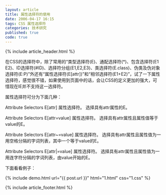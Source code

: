 ```yaml
---
layout: article
title: 属性选择符的使用
date: 2006-04-17 16:15
tags: CSS 属性选择符
categories: 技术研究
published: true
code: true
---
```


{% include  article_header.html %}

在CSS的选择符中，除了常用的“类型选择符(E)、通配选择符(*)、包含选择符(E1 E2)、ID选择符(#ID)、选择符分组(E1,E2,E3)、类选择符(E.class)、伪类及伪对象选择符(E:P)”外还有“属性选择符(E[attr])”和“相邻选择符(E1+E2)”，试了一下属性选择符，感觉很不错，如果使用到页面中的话，会让CSS的定义更加的强大，可惜现在IE并不支持这一选择符。

属性选择符可分为下面几种：

Attribute Selectors
E[attr] 属性选择符。
选择具有attr属性的E。

Attribute Selectors
E[attr=value] 属性选择符。
选择具有attr属性且属性值等于value的E。

Attribute Selectors
E[attr~=value] 属性选择符。
选择具有attr属性且属性值为一用空格分隔的字词列表，其中一个等于value的E。

Attribute Selectors
E[attr|=value] 属性选择符。
选择具有attr属性且属性值为一用连字符分隔的字词列表，由value开始的E。

下面看看例子：

{% include demo.html url="{{ post.url }}" html="1.html" css="1.css" %}

{% include  article_footer.html %}